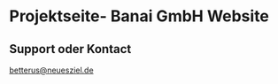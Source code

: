 # Projektseite- Banai GmbH Website 

## Support oder Kontact

<a href="mailto:betterus@neuesziel.de">betterus@neuesziel.de</a>


